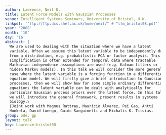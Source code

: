 ```yaml
---
author: Lawrence, Neil D.
title: Latent Force Models with Gaussian Processes
venue: Intelligent Systems Seminars, University of Bristol, U.K.
linkpdf: '"ftp://ftp.dcs.shef.ac.uk/home/neil/" # "lfm_bristol08.pdf"'
year: '2008'
month: '10'
day: '16'
abstract: |
  We are used to dealing with the situation where we have a latent
  variable. Often we assume this latent variable to be independently drawn
  from a distribution, e.g. probabilistic PCA or factor analysis. This
  simplification is often extended for temporal data where tractable
  Markovian independence assumptions are used (e.g. Kalman filters or
  hidden Markov models). In this talk we will consider the more general
  case where the latent variable is a forcing function in a differential
  equation model. We will firstly give a brief introduction to Gaussian
  processes, then we will show how for some simple ordinary differential
  equations the latent variable can be dealt with analytically for
  particular Gaussian process priors over the latent force. In this talk
  we will introduce the general framework, present results in systems
  biology.\
  {Joint work with Magnus Rattray, Mauricio Álvarez, Pei Gao, Antti
  Honkela, David Luengo, Guido Sanguinetti and Michalis K. Titsias.
group: ode, gp
layout: talk
key: Lawrence:bristol08
---
```

